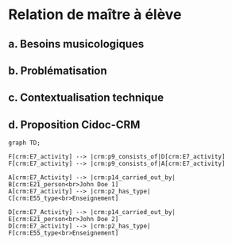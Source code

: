 # Relation de maître à élève

## a. Besoins musicologiques

## b. Problématisation

## c. Contextualisation technique

## d. Proposition Cidoc-CRM


```mermaid
graph TD;

F[crm:E7_activity] --> |crm:p9_consists_of|D[crm:E7_activity]
F[crm:E7_activity] --> |crm:p9_consists_of|A[crm:E7_activity]

A[crm:E7_Activity] --> |crm:p14_carried_out_by| B[crm:E21_person<br>John Doe 1]
A[crm:E7_activity] --> |crm:p2_has_type| C[crm:E55_type<br>Enseignement]

D[crm:E7_Activity] --> |crm:p14_carried_out_by| E[crm:E21_person<br>John Doe 2]
D[crm:E7_activity] --> |crm:p2_has_type| F[crm:E55_type<br>Enseignement]



```




